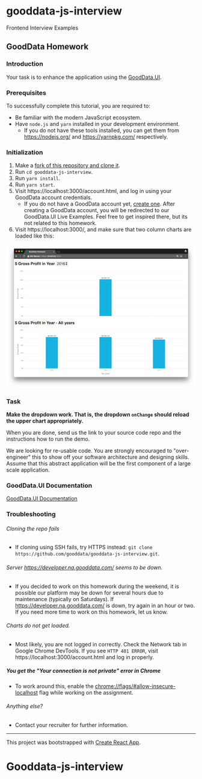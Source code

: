 # gooddata-js-interview
Frontend Interview Examples

## GoodData Homework

### Introduction

Your task is to enhance the application using the [GoodData.UI](https://sdk.gooddata.com/gooddata-ui/).

### Prerequisites

To successfully complete this tutorial, you are required to:

* Be familiar with the modern JavaScript ecosystem.
* Have `node.js` and `yarn` installed in your development environment.
  * If you do not have these tools installed, you can get them from https://nodejs.org/ and https://yarnpkg.com/ respectively.

### Initialization

1. Make a [fork of this repository and clone it](https://help.github.com/en/articles/fork-a-repo).
2. Run `cd gooddata-js-interview`.
3. Run `yarn install`.
4. Run `yarn start`.
5. Visit https://localhost:3000/account.html, and log in using your GoodData account credentials.
   - If you do not have a GoodData account yet, [create one](https://gooddata-examples.herokuapp.com/registration). After creating a GoodData account, you will be redirected to our GoodData.UI Live Examples. Feel free to get inspired there, but its not related to this homework.
6. Visit https://localhost:3000/, and make sure that two column charts are loaded like this:

![Screenshot after initialization](https://github.com/gooddata/gooddata-js-interview/blob/master/public/screen.png "Initialization Screenshot")

### Task

__Make the dropdown work. That is, the dropdown `onChange` should reload the upper chart appropriately.__

When you are done, send us the link to your source code repo and the instructions how to run the demo.

We are looking for re-usable code. You are strongly encouraged to "over-engineer" this to show off your software architecture and designing skills. Assume that this abstract application will be the first component of a large scale application.

### GoodData.UI Documentation

[GoodData.UI Documentation](https://sdk.gooddata.com/gooddata-ui/docs/about_gooddataui.html)

### Troubleshooting

###### Cloning the repo fails
* If cloning using SSH fails, try HTTPS instead: `git clone https://github.com/gooddata/gooddata-js-interview.git`.

###### Server https://developer.na.gooddata.com/ seems to be down.
* If you decided to work on this homework during the weekend, it is possible our platform may be down for several hours due to maintenance (typically on Saturdays). If https://developer.na.gooddata.com/ is down, try again in an hour or two. If you need more time to work on this homework, let us know.

###### Charts do not get loaded.
* Most likely, you are not logged in correctly. Check the Network tab in Google Chrome DevTools. If you see `HTTP 401 ERROR`, visit https://localhost:3000/account.html and log in properly.

##### You get the "Your connection is not private" error in Chrome
* To work around this, enable the [chrome://flags/#allow-insecure-localhost](chrome://flags/#allow-insecure-localhost) flag while working on the assignment. 

###### Anything else?
* Contact your recruiter for further information.

---

This project was bootstrapped with [Create React App](https://github.com/facebookincubator/create-react-app).
# Gooddata-js-interview
